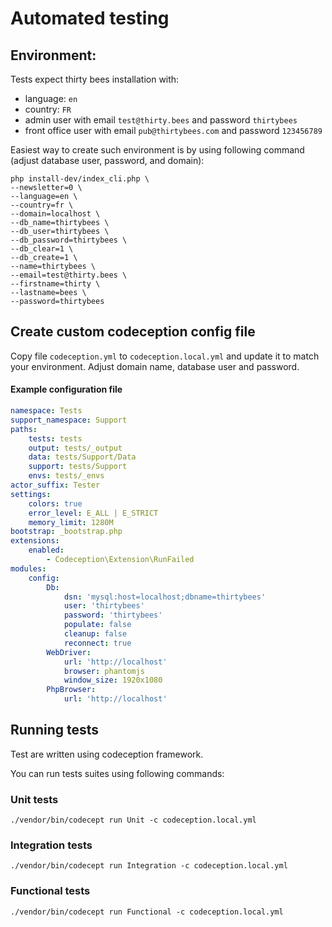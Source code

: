 # Automated testing

## Environment:

Tests expect thirty bees installation with:
 - language: `en`
 - country: `FR`
 - admin user with email `test@thirty.bees` and password `thirtybees`
 - front office user with email `pub@thirtybees.com` and password `123456789`

Easiest way to create such environment is by using following command
(adjust database user, password, and domain):

```
php install-dev/index_cli.php \
--newsletter=0 \
--language=en \
--country=fr \
--domain=localhost \
--db_name=thirtybees \
--db_user=thirtybees \
--db_password=thirtybees \
--db_clear=1 \
--db_create=1 \
--name=thirtybees \
--email=test@thirty.bees \
--firstname=thirty \
--lastname=bees \
--password=thirtybees
```

## Create custom codeception config file

Copy file `codeception.yml` to `codeception.local.yml` and update it
to match your environment. Adjust domain name, database user and password.

#### Example configuration file

```yaml
namespace: Tests
support_namespace: Support
paths:
    tests: tests
    output: tests/_output
    data: tests/Support/Data
    support: tests/Support
    envs: tests/_envs
actor_suffix: Tester
settings:
    colors: true
    error_level: E_ALL | E_STRICT
    memory_limit: 1280M
bootstrap: _bootstrap.php
extensions:
    enabled:
        - Codeception\Extension\RunFailed
modules:
    config:
        Db:
            dsn: 'mysql:host=localhost;dbname=thirtybees'
            user: 'thirtybees'
            password: 'thirtybees'
            populate: false
            cleanup: false
            reconnect: true
        WebDriver:
            url: 'http://localhost'
            browser: phantomjs
            window_size: 1920x1080
        PhpBrowser:
            url: 'http://localhost'


```

## Running tests

Test are written using codeception framework.

You can run tests suites using following commands:

### Unit tests
```
./vendor/bin/codecept run Unit -c codeception.local.yml
```

### Integration tests
```
./vendor/bin/codecept run Integration -c codeception.local.yml
```

### Functional tests
```
./vendor/bin/codecept run Functional -c codeception.local.yml
```